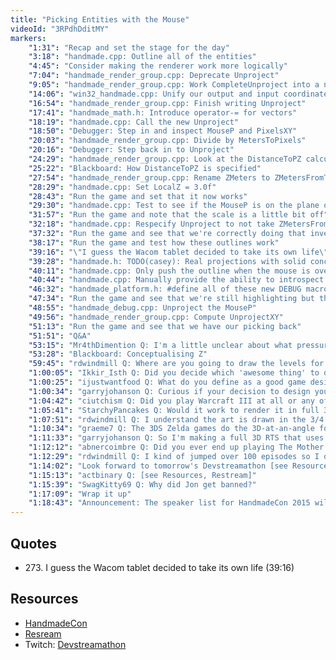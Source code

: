 ```yaml
---
title: "Picking Entities with the Mouse"
videoId: "3RPdhDditMY"
markers:
    "1:31": "Recap and set the stage for the day"
    "3:18": "handmade.cpp: Outline all of the entities"
    "4:45": "Consider making the renderer work more logically"
    "7:04": "handmade_render_group.cpp: Deprecate Unproject"
    "9:05": "handmade_render_group.cpp: Work CompleteUnproject into a new 3-dimentional Unproject function"
    "14:06": "win32_handmade.cpp: Unify our output and input coordinate systems"
    "16:54": "handmade_render_group.cpp: Finish writing Unproject"
    "17:41": "handmade_math.h: Introduce operator-= for vectors"
    "18:19": "handmade.cpp: Call the new Unproject"
    "18:50": "Debugger: Step in and inspect MouseP and PixelsXY"
    "20:03": "handmade_render_group.cpp: Divide by MetersToPixels"
    "20:16": "Debugger: Step back in to Unproject"
    "24:29": "handmade_render_group.cpp: Look at the DistanceToPZ calculation in GetRenderEntityBasisP"
    "25:22": "Blackboard: How DistanceToPZ is specified"
    "27:54": "handmade_render_group.cpp: Rename ZMeters to ZMetersFromTargetPlane"
    "28:29": "handmade.cpp: Set LocalZ = 3.0f"
    "28:43": "Run the game and set that it now works"
    "29:30": "handmade.cpp: Test to see if the MouseP is on the plane of the Entity"
    "31:57": "Run the game and note that the scale is a little bit off"
    "32:18": "handmade.cpp: Respecify Unproject to not take ZMetersFromTargetPlane"
    "37:32": "Run the game and see that we're correctly doing that inversion"
    "38:17": "Run the game and test how these outlines work"
    "39:16": "\"I guess the Wacom tablet decided to take its own life\" (!quote 273)"
    "39:28": "handmade.h: TODO(casey): Real projections with solid concept of project/unproject"
    "40:11": "handmade.cpp: Only push the outline when the mouse is over the entity"
    "40:44": "handmade.cpp: Manually provide the ability to introspect the HOT_ELEMENT"
    "46:32": "handmade_platform.h: #define all of these new DEBUG macros"
    "47:34": "Run the game and see that we're still highlighting but that the debug menu no longer works"
    "48:55": "handmade_debug.cpp: Unproject the MouseP"
    "49:56": "handmade_render_group.cpp: Compute UnprojectXY"
    "51:13": "Run the game and see that we have our picking back"
    "51:51": "Q&A"
    "53:15": "Mr4thDimention Q: I'm a little unclear about what pressure is keeping you from doing the Z math exactly like you would in 3D"
    "53:28": "Blackboard: Conceptualising Z"
    "59:45": "rdwindmill Q: Where are you going to draw the levels for entity properties"
    "1:00:05": "Ikkir_Isth Q: Did you decide which 'awesome thing' to do for tomorrow's stream?"
    "1:00:25": "ijustwantfood Q: What do you define as a good game design?"
    "1:00:34": "garryjohanson Q: Curious if your decision to design your own game engine has more to do with you furthering your own skill level, or do you have reason to not trust the middleware solutions you have seen in the past?"
    "1:04:42": "ciutchism Q: Did you play Warcraft III at all or any of the mods? I need some help replicating some of the movement mechanics from one of the games and nobody understands me when I describe it. Willing to pay PayPal to whoever can code it. I'm betting it's honestly somewhat simple"
    "1:05:41": "StarchyPancakes Q: Would it work to render it in full 3D and rotate all the sprites by 45 degrees (or whatever angle the camera is taking)?"
    "1:07:51": "rdwindmill Q: I understand the art is drawn in the 3/4 view. Is the camera at an angle or top down?"
    "1:10:34": "graeme7 Q: The 3DS Zelda games do the 3D-at-an-angle for 2D"
    "1:11:33": "garryjohanson Q: So I'm making a full 3D RTS that uses a mouse with a joystick built in so you can adjust where you are looking with the joystick and still use the mouse as a mouse for unit selection. Do you think that is an untenable idea for a product? If you had to buy a new mouse for one game, would you be like \"nooo\"?"
    "1:12:12": "abnercoimbre Q: Did you ever end up playing The Mother series? Still on your TODO?"
    "1:12:29": "rdwindmill Q: I kind of jumped over 100 episodes so I don't understand what the issue was with the debug selector. Was the issue with the hitbox depth only or also the position?"
    "1:14:02": "Look forward to tomorrow's Devstreamathon [see Resources, Twitch] and consider supporting Hitbox"
    "1:15:13": "actbinary Q: [see Resources, Restream]"
    "1:15:39": "SwagKitty69 Q: Why did Jon get banned?"
    "1:17:09": "Wrap it up"
    "1:18:43": "Announcement: The speaker list for HandmadeCon 2015 will be announced on Monday [see Resources, HandmadeCon]"
---
```


## Quotes

* 273\. I guess the Wacom tablet decided to take its own life (39:16)

## Resources

* [HandmadeCon](http://handmadecon.org/)
* [Resream](https://restream.io/)
* Twitch: [Devstreamathon](http://www.twitch.tv/devstreamathon) 
